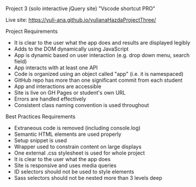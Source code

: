 Project 3 (solo interactive jQuery site)
"Vscode shortcut PRO"

Live site: https://yuli-ana.github.io/yulianaHazdaProjectThree/


Project Requirements

- It is clear to the user what the app does and results are displayed legibly
- Adds to the DOM dynamically using JavaScript
- App is dynamic based on user interaction (e.g. drop down menu, search field)
- App interacts with at least one API
- Code is organized using an object called "app" (i.e. it is namespaced)
- GitHub repo has more than one significant commit from each student
- App and interactions are accessible
- Site is live on GH Pages or student's own URL
- Errors are handled effectively
- Consistent class naming convention is used throughout

Best Practices Requirements

- Extraneous code is removed (including console.log)
- Semantic HTML elements are used properly
- Setup snippet is used
- Wrapper used to constrain content on large displays
- One external .css stylesheet is used for whole project
- It is clear to the user what the app does
- Site is responsive and uses media queries
- ID selectors should not be used to style elements
- Sass selectors should not be nested more than 3 levels deep
